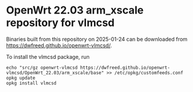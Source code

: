 OpenWrt 22.03 arm_xscale repository for vlmcsd
========

Binaries built from this repository on 2025-01-24 can be downloaded from <https://dwfreed.github.io/openwrt-vlmcsd/>.

To install the vlmcsd package, run

```
echo "src/gz openwrt-vlmcsd https://dwfreed.github.io/openwrt-vlmcsd/OpenWrt_22.03/arm_xscale/base" >> /etc/opkg/customfeeds.conf
opkg update
opkg install vlmcsd
```
